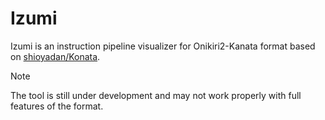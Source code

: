 # Izumi

Izumi is an instruction pipeline visualizer for Onikiri2-Kanata format based on [shioyadan/Konata](https://github.com/shioyadan/Konata).

> [!Note]
> The tool is still under development and may not work properly with full
> features of the format.